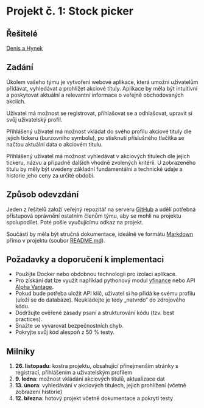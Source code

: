 # Projekt č. 1: Stock picker

## Řešitelé
[Denis a Hynek](https://github.com/DenisHosek/Stocks)

## Zadání
Úkolem vašeho týmu je vytvoření webové aplikace, která umožní uživatelům přidávat, vyhledávat a prohlížet akciové tituly. Aplikace by měla být intuitivní a poskytovat aktuální a relevantní informace o veřejně obchodovaných akciích.

Uživatel má možnost se registrovat, přihlašovat se a odhlašovat, upravit si svůj uživatelský profil.

Přihlášený uživatel má možnost vkládat do svého profilu akciové tituly dle jejich tickeru (burzovního symbolu), po stisknutí příslušného tlačítka se načtou aktuální data o akciovém titulu.

Přihlášený uživatel má možnost vyhledávat v akciových titulech dle jejich tickeru, názvu a případně dalších vhodně zvolených kritérií. U zobrazeného titulu by měly být uvedeny základní fundamentální a technické údaje a historie jeho ceny za určité období.

## Způsob odevzdání
Jeden z řešitelů založí veřejný repozitář na serveru [GitHub](https://github.com/) a udělí potřebná přístupová oprávnění ostatním členům týmu, aby se mohli na projektu spolupodílet. Poté pošle vyučujícímu odkaz na projekt.

Součástí by měla být stručná dokumentace, ideálně ve formátu [Markdown](https://www.markdownguide.org/) přímo v projektu (soubor [README.md](https://docs.github.com/en/repositories/managing-your-repositorys-settings-and-features/customizing-your-repository/about-readmes)).

## Požadavky a doporučení k implementaci
 * Použijte Docker nebo obdobnou technologii pro izolaci aplikace.
 * Pro získání dat lze využít například pythonový modul [yfinance](https://pypi.org/project/yfinance/) nebo API [Alpha Vantage](https://www.alphavantage.co/).
 * Pokud bude potřeba uložit API klíč, uživatel si ho přidá ke svému profilu (uloží se do databáze). Neukládejte je tedy „natvrdo“ do zdrojového kódu.
 * Dodržujte ověřené zásady psaní a strukturování kódu (tzv. best practices).
 * Snažte se vyvarovat bezpečnostních chyb.
 * Pokryjte svůj kód alespoň z 50 % testy.

## Milníky
 1. **26. listopadu**: kostra projektu, obsahující přinejmenším stránky s registrací, přihlášením a uživatelským profilem
 2. **9. ledna**: možnost vkládání akciových titulů, aktualizace dat
 3. **13. února**: vyhledávání v akciových titulech, jejich prohlížení (včetně zobrazení historie)
 4. **12. března**: hotový projekt včetně dokumentace a pokrytí testy
